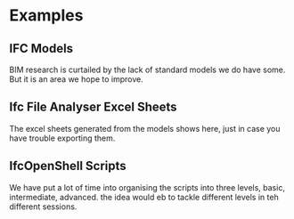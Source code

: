 # Examples

## IFC Models
BIM research is curtailed by the lack of standard models we do have some. But it is an area we hope to improve.

## Ifc File Analyser Excel Sheets
The excel sheets generated from the models shows here, just in case you have trouble exporting them.

## IfcOpenShell Scripts
We have put a lot of time into organising the scripts into three levels, basic, intermediate, advanced. the idea would eb to tackle different levels in teh different sessions.
